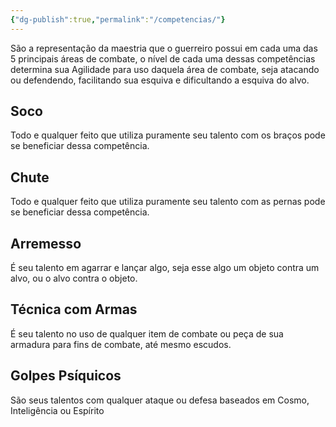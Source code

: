 ```yaml
---
{"dg-publish":true,"permalink":"/competencias/"}
---
```


São a representação da maestria que o guerreiro possui em cada uma das 5 principais áreas de combate, o nível de cada uma dessas competências determina sua Agilidade para uso daquela área de combate, seja atacando ou defendendo, facilitando sua esquiva e dificultando a esquiva do alvo.

## Soco

Todo e qualquer feito que utiliza puramente seu talento com os braços pode se beneficiar dessa competência.

## Chute

Todo e qualquer feito que utiliza puramente seu talento com as pernas pode se beneficiar dessa competência.

## Arremesso

É seu talento em agarrar e lançar algo, seja esse algo um objeto contra um alvo, ou o alvo contra o objeto.

## Técnica com Armas

É seu talento no uso de qualquer item de combate ou peça de sua armadura para fins de combate, até mesmo escudos.

## Golpes Psíquicos

São seus talentos com qualquer ataque ou defesa baseados em Cosmo, Inteligência ou Espírito